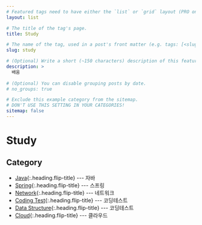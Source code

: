 ```yaml
---
# Featured tags need to have either the `list` or `grid` layout (PRO only).
layout: list

# The title of the tag's page.
title: Study

# The name of the tag, used in a post's front matter (e.g. tags: [<slug>]).
slug: study

# (Optional) Write a short (~150 characters) description of this featured tag.
description: >
  배움
  
# (Optional) You can disable grouping posts by date.
# no_groups: true

# Exclude this example category from the sitemap.
# DON'T USE THIS SETTING IN YOUR CATEGORIES!
sitemap: false
---
```


# Study 

## Category

<!-- * [OS]{:.heading.flip-title} --- OS
* [Computer_Architecture]{:.heading.flip-title} --- 컴퓨터 구조
* [Database]{:.heading.flip-title} --- 데이터베이스
* [Web]{:.heading.flip-title} --- 웹프로그래밍 -->
* [Java]{:.heading.flip-title} --- 자바
* [Spring]{:.heading.flip-title} --- 스프링
* [Network]{:.heading.flip-title} --- 네트워크
* [Coding Test]{:.heading.flip-title} --- 코딩테스트
* [Data Structure]{:.heading.flip-title} --- 코딩테스트
* [Cloud]{:.heading.flip-title} --- 클라우드







<!-- [OS]: /os/
[Computer_Architecture]: /computer-architecture/
[Database]: /database/
[Web]: /web/ -->
[Java]: /java/
[Network]: /network/
[Coding Test]: /coding-test/
[Spring]: /spring/
[Cloud]: /cloud/
[Data Structure]: /data-structure/




